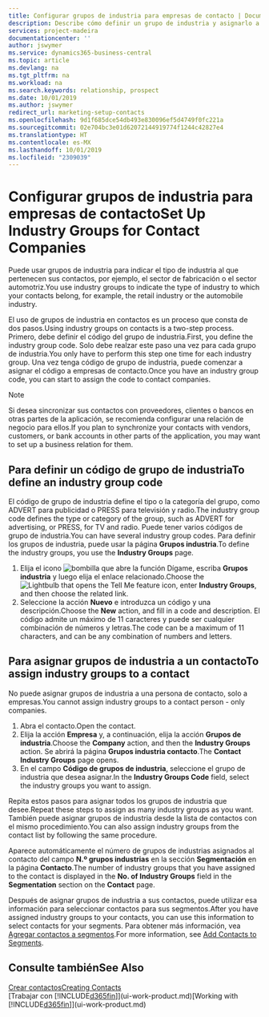 ```yaml
---
title: Configurar grupos de industria para empresas de contacto | Documentos de Microsoft
description: Describe cómo definir un grupo de industria y asignarlo a una empresa de contacto, por ejemplo, en la industria minorista o la industria del automóvil.
services: project-madeira
documentationcenter: ''
author: jswymer
ms.service: dynamics365-business-central
ms.topic: article
ms.devlang: na
ms.tgt_pltfrm: na
ms.workload: na
ms.search.keywords: relationship, prospect
ms.date: 10/01/2019
ms.author: jswymer
redirect_url: marketing-setup-contacts
ms.openlocfilehash: 9d1f685dce54db493e830096ef5d4749f0fc221a
ms.sourcegitcommit: 02e704bc3e01d62072144919774f1244c42827e4
ms.translationtype: HT
ms.contentlocale: es-MX
ms.lasthandoff: 10/01/2019
ms.locfileid: "2309039"
---
```

# <a name="set-up-industry-groups-for-contact-companies"></a><span data-ttu-id="9bdab-103">Configurar grupos de industria para empresas de contacto</span><span class="sxs-lookup"><span data-stu-id="9bdab-103">Set Up Industry Groups for Contact Companies</span></span>
<span data-ttu-id="9bdab-104">Puede usar grupos de industria para indicar el tipo de industria al que pertenecen sus contactos, por ejemplo, el sector de fabricación o el sector automotriz.</span><span class="sxs-lookup"><span data-stu-id="9bdab-104">You use industry groups to indicate the type of industry to which your contacts belong, for example, the retail industry or the automobile industry.</span></span>

<span data-ttu-id="9bdab-105">El uso de grupos de industria en contactos es un proceso que consta de dos pasos.</span><span class="sxs-lookup"><span data-stu-id="9bdab-105">Using industry groups on contacts is a two-step process.</span></span> <span data-ttu-id="9bdab-106">Primero, debe definir el código del grupo de industria.</span><span class="sxs-lookup"><span data-stu-id="9bdab-106">First, you define the industry group code.</span></span> <span data-ttu-id="9bdab-107">Solo debe realzar este paso una vez para cada grupo de industria.</span><span class="sxs-lookup"><span data-stu-id="9bdab-107">You only have to perform this step one time for each industry group.</span></span> <span data-ttu-id="9bdab-108">Una vez tenga código de grupo de industria, puede comenzar a asignar el código a empresas de contacto.</span><span class="sxs-lookup"><span data-stu-id="9bdab-108">Once you have an industry group code, you can start to assign the code to contact companies.</span></span>

> [!NOTE]  
>   <span data-ttu-id="9bdab-109">Si desea sincronizar sus contactos con proveedores, clientes o bancos en otras partes de la aplicación, se recomienda configurar una relación de negocio para ellos.</span><span class="sxs-lookup"><span data-stu-id="9bdab-109">If you plan to synchronize your contacts with vendors, customers, or bank accounts in other parts of the application, you may want to set up a business relation for them.</span></span>

## <a name="to-define-an-industry-group-code"></a><span data-ttu-id="9bdab-110">Para definir un código de grupo de industria</span><span class="sxs-lookup"><span data-stu-id="9bdab-110">To define an industry group code</span></span>
<span data-ttu-id="9bdab-111">El código de grupo de industria define el tipo o la categoría del grupo, como ADVERT para publicidad o PRESS para televisión y radio.</span><span class="sxs-lookup"><span data-stu-id="9bdab-111">The industry group code defines the type or category of the group, such as ADVERT for advertising, or PRESS, for TV and radio.</span></span> <span data-ttu-id="9bdab-112">Puede tener varios códigos de grupo de industria.</span><span class="sxs-lookup"><span data-stu-id="9bdab-112">You can have several industry group codes.</span></span> <span data-ttu-id="9bdab-113">Para definir los grupos de industria, puede usar la página **Grupos industria**.</span><span class="sxs-lookup"><span data-stu-id="9bdab-113">To define the industry groups, you use the **Industry Groups** page.</span></span>

1. <span data-ttu-id="9bdab-114">Elija el icono ![bombilla que abre la función Dígame](media/ui-search/search_small.png "Dígame que desea hacer"), escriba **Grupos industria** y luego elija el enlace relacionado.</span><span class="sxs-lookup"><span data-stu-id="9bdab-114">Choose the ![Lightbulb that opens the Tell Me feature](media/ui-search/search_small.png "Tell me what you want to do") icon, enter **Industry Groups**, and then choose the related link.</span></span>
2. <span data-ttu-id="9bdab-115">Seleccione la acción **Nuevo** e introduzca un código y una descripción.</span><span class="sxs-lookup"><span data-stu-id="9bdab-115">Choose the **New** action, and fill in a code and description.</span></span> <span data-ttu-id="9bdab-116">El código admite un máximo de 11 caracteres y puede ser cualquier combinación de números y letras.</span><span class="sxs-lookup"><span data-stu-id="9bdab-116">The code can be a maximum of 11 characters, and can be any combination of numbers and letters.</span></span>

## <a name="AssignIndustryGroupContact"></a> <span data-ttu-id="9bdab-117">Para asignar grupos de industria a un contacto</span><span class="sxs-lookup"><span data-stu-id="9bdab-117">To assign industry groups to a contact</span></span>
<span data-ttu-id="9bdab-118">No puede asignar grupos de industria a una persona de contacto, solo a empresas.</span><span class="sxs-lookup"><span data-stu-id="9bdab-118">You cannot assign industry groups to a contact person - only companies.</span></span>

1. <span data-ttu-id="9bdab-119">Abra el contacto.</span><span class="sxs-lookup"><span data-stu-id="9bdab-119">Open the contact.</span></span>
2. <span data-ttu-id="9bdab-120">Elija la acción **Empresa** y, a continuación, elija la acción **Grupos de industria**.</span><span class="sxs-lookup"><span data-stu-id="9bdab-120">Choose the **Company** action, and then the **Industry Groups** action.</span></span> <span data-ttu-id="9bdab-121">Se abrirá la página **Grupos industria contacto**.</span><span class="sxs-lookup"><span data-stu-id="9bdab-121">The **Contact Industry Groups** page opens.</span></span>
3. <span data-ttu-id="9bdab-122">En el campo **Código de grupos de industria**, seleccione el grupo de industria que desea asignar.</span><span class="sxs-lookup"><span data-stu-id="9bdab-122">In the **Industry Groups Code** field, select the industry groups you want to assign.</span></span>

<span data-ttu-id="9bdab-123">Repita estos pasos para asignar todos los grupos de industria que desee.</span><span class="sxs-lookup"><span data-stu-id="9bdab-123">Repeat these steps to assign as many industry groups as you want.</span></span> <span data-ttu-id="9bdab-124">También puede asignar grupos de industria desde la lista de contactos con el mismo procedimiento.</span><span class="sxs-lookup"><span data-stu-id="9bdab-124">You can also assign industry groups from the contact list by following the same procedure.</span></span>

<span data-ttu-id="9bdab-125">Aparece automáticamente el número de grupos de industrias asignados al contacto del campo **N.º grupos industrias** en la sección **Segmentación** en la página **Contacto**.</span><span class="sxs-lookup"><span data-stu-id="9bdab-125">The number of industry groups that you have assigned to the contact is displayed in the **No. of Industry Groups** field in the **Segmentation** section on the **Contact** page.</span></span>

<span data-ttu-id="9bdab-126">Después de asignar grupos de industria a sus contactos, puede utilizar esa información para seleccionar contactos para sus segmentos.</span><span class="sxs-lookup"><span data-stu-id="9bdab-126">After you have assigned industry groups to your contacts, you can use this information to select contacts for your segments.</span></span> <span data-ttu-id="9bdab-127">Para obtener más información, vea [Agregar contactos a segmentos](marketing-add-contact-segment.md).</span><span class="sxs-lookup"><span data-stu-id="9bdab-127">For more information, see [Add Contacts to Segments](marketing-add-contact-segment.md).</span></span>

## <a name="see-also"></a><span data-ttu-id="9bdab-128">Consulte también</span><span class="sxs-lookup"><span data-stu-id="9bdab-128">See Also</span></span>
[<span data-ttu-id="9bdab-129">Crear contactos</span><span class="sxs-lookup"><span data-stu-id="9bdab-129">Creating Contacts</span></span>](marketing-create-contact-companies.md)  
<span data-ttu-id="9bdab-130">[Trabajar con [!INCLUDE[d365fin](includes/d365fin_md.md)]](ui-work-product.md)</span><span class="sxs-lookup"><span data-stu-id="9bdab-130">[Working with [!INCLUDE[d365fin](includes/d365fin_md.md)]](ui-work-product.md)</span></span>
